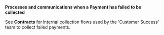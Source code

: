 **Processes and communications when a Payment has failed to be collected**

See **Contracts** for internal collection flows used by the 'Customer Success' team to collect failed payments.

